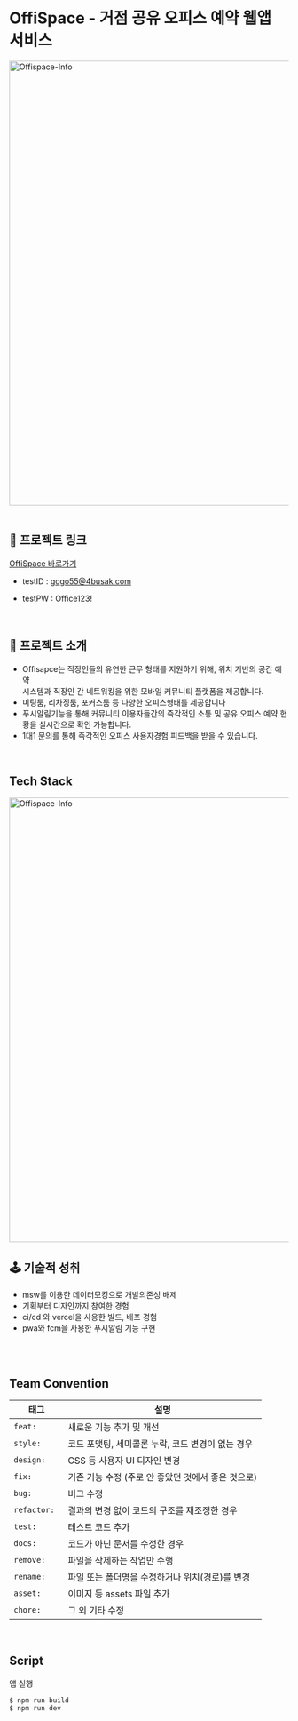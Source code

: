 # OffiSpace - 거점 공유 오피스 예약 웹앱 서비스

<img width="800" alt="Offispace-Info" src="https://github.com/4bujak-4bujak/frontend/assets/104253583/dc50aac8-a5d3-4618-9810-7a387558373c">
<br/>
<br/>

## 🔗 프로젝트 링크
[OffiSpace 바로가기](https://4busak.vercel.app/)

- testID : gogo55@4busak.com
- testPW : Office123!

  
  <br />

## 📖 프로젝트 소개

- Offisapce는 직장인들의 유연한 근무 형태를 지원하기 위해, 위치 기반의 공간 예약     
      시스템과 직장인 간 네트워킹을 위한 모바일 커뮤니티 플랫폼을 제공합니다. 
- 미팅룸, 리차징룸, 포커스룸 등 다양한 오피스형태를 제공합니다
- 푸시알림기능을 통해 커뮤니티 이용자들간의 즉각적인 소통 및 공유 오피스 예약 현황을 실시간으로 확인 가능합니다.
- 1대1 문의를 통해 즉각적인 오피스 사용자경험 피드백을 받을 수 있습니다.




<br/>

## Tech Stack

<img width="800" alt="Offispace-Info" src="https://github.com/4bujak-4bujak/frontend/assets/104253583/1ccfa4bf-421a-4865-b717-56a120b02f49">

## 🕹️ 기술적 성취

- msw를 이용한 데이터모킹으로 개발의존성 배제
- 기획부터 디자인까지 참여한 경험
- ci/cd 와 vercel을 사용한 빌드, 배포 경험
- pwa와 fcm을 사용한 푸시알림 기능 구현


<br/><br/>
## Team Convention

| 태그                  | 설명                                                                      |
| --------------------- | ------------------------------------------------------------------------- |
| `feat: `             | 새로운 기능 추가 및 개선                                                |
| `style: `              | 코드 포맷팅, 세미콜론 누락, 코드 변경이 없는 경우                                                         |
| `design: `           | CSS 등 사용자 UI 디자인 변경                                              |
| `fix: `              | 기존 기능 수정 (주로 안 좋았던 것에서 좋은 것으로)                                                   |
| `bug: `          | 버그 수정                                    |
| `refactor: `            | 결과의 변경 없이 코드의 구조를 재조정한 경우                     |
| `test: `         |  테스트 코드 추가                                                   |
| `docs: `          | 코드가 아닌 문서를 수정한 경우                                                |
| `remove: `             | 파일을 삭제하는 작업만 수행                                                      |
| `rename: `             | 파일 또는 폴더명을 수정하거나 위치(경로)를 변경                      |
| `asset: `            | 이미지 등 assets 파일 추가 |
| `chore: `           | 그 외 기타 수정                      |

<br/>

## Script

앱 실행

```
$ npm run build
$ npm run dev
```
